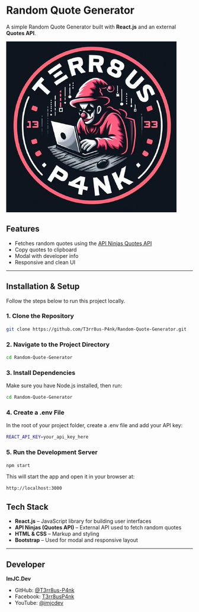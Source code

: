 # Random Quote Generator

A simple Random Quote Generator built with **React.js** and an external **Quotes API**.

![screenshot](./src/component/assests/img/logo2.jpg) <!-- Optional: Add or remove screenshot -->

## Features

- Fetches random quotes using the [API Ninjas Quotes API](https://api-ninjas.com/api/quotes)
- Copy quotes to clipboard
- Modal with developer info
- Responsive and clean UI

---

## Installation & Setup

Follow the steps below to run this project locally.

### 1. Clone the Repository
```bash
git clone https://github.com/T3rr8us-P4nk/Random-Quote-Generator.git

```
### 2. Navigate to the Project Directory
```bash
cd Random-Quote-Generator

```
### 3. Install Dependencies
Make sure you have Node.js installed, then run:
```bash
cd Random-Quote-Generator

```
### 4. Create a .env File
In the root of your project folder, create a .env file and add your API key:
```bash
REACT_API_KEY=your_api_key_here

```
### 5. Run the Development Server
```bash
npm start
```
This will start the app and open it in your browser at:
```bash
http://localhost:3000
```


## Tech Stack

- **React.js** – JavaScript library for building user interfaces  
- **API Ninjas (Quotes API)** – External API used to fetch random quotes  
- **HTML & CSS** – Markup and styling  
- **Bootstrap** – Used for modal and responsive layout

---

## Developer

**ImJC.Dev**  
- GitHub: [@T3rr8us-P4nk](https://github.com/T3rr8us-P4nk)  
- Facebook: [T3rr8usP4nk](https://www.facebook.com/T3rr8usP4nk)  
- YouTube: [@imjcdev](https://www.youtube.com/@imjcdev)
